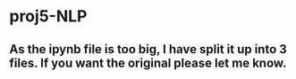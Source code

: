 # proj5-NLP

## As the ipynb file is too big, I have split it up into 3 files. If you want the original please let me know.
